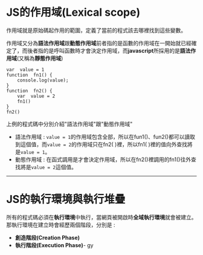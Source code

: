 # JS的作用域(Lexical scope)

作用域就是原始碼起作用的範圍，定義了當前的程式該去哪裡找到這些變數。

作用域又分為**語法作用域**跟**動態作用域**前者指的是函數的作用域在一開始就已經確定了，而後者指的是呼叫函數時才會決定作用域，而**javascript**所採用的是**語法作用域**(又稱為**靜態作用域**)


```
var  value = 1
function  fn1() {
    console.log(value);
}
function  fn2() {
    var  value = 2
    fn1()
}
fn2()
```
上例的程式碼中分別介紹"語法作用域"跟"動態作用域"
- 語法作用域 : `value = 1`的作用域包含全部，所以在fun1()、fun2()都可以讀取到這個值，而`value = 2`的作用域只在fn2( )裡，所以fn1( )裡的值向外查找將是`value = 1`。
- 動態作用域 : 在函式調用是才會決定作用域，所以在fn2()裡調用的fn1()往外查找將是`value = 2`這個值。
---
# JS的執行環境與執行堆疊
所有的程式碼必須在**執行環境**中執行，當網頁被開啟時**全域執行環境**就會被建立。
那執行環境在建立時會經歷兩個階段，分別是 :
- **創造階段(Creation Phase)**
- **執行階段(Execution Phase)**-
gy



